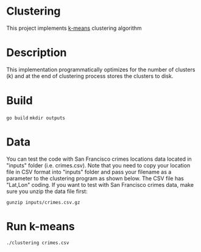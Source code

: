 # Clustering
This project implements [k-means](https://en.wikipedia.org/wiki/K-means_clustering) clustering algorithm 

# Description
This implementation programmatically optimizes for the number of clusters (k) and at the end of clustering process stores the clusters to disk.

# Build
`go build`
`mkdir outputs`

# Data
You can test the code with San Francisco crimes locations data located in "inputs" folder (i.e. crimes.csv). Note that you need to copy your location file in CSV format into "inputs" folder and pass your filename as a parameter to the clustering program as shown below.  The CSV file has "Lat,Lon" coding.  If you want to test with San Francisco crimes data, make sure you unzip the data file first:

`gunzip inputs/crimes.csv.gz`

# Run k-means
`./clustering crimes.csv`